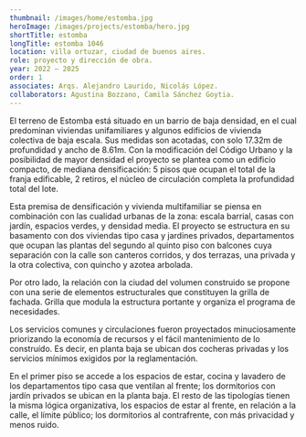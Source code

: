 ```yaml
---
thumbnail: /images/home/estomba.jpg
heroImage: /images/projects/estomba/hero.jpg
shortTitle: estomba
longTitle: estomba 1046
location: villa ortuzar, ciudad de buenos aires.
role: proyecto y dirección de obra.
year: 2022 – 2025
order: 1
associates: Arqs. Alejandro Laurido, Nicolás López.
collaborators: Agustina Bozzano, Camila Sánchez Goytia.
---
```


El terreno de Estomba está situado en un barrio de baja densidad, en el cual predominan viviendas unifamiliares y algunos edificios de vivienda colectiva de baja escala. Sus medidas son acotadas, con solo 17.32m de profundidad y ancho de 8.61m. Con la modificación del Código Urbano y la posibilidad de mayor densidad el proyecto se plantea como un edificio compacto, de mediana densificación: 5 pisos que ocupan el total de la franja edificable, 2 retiros, el núcleo de circulación completa la profundidad total del lote.

Esta premisa de densificación y vivienda multifamiliar se piensa en combinación con las cualidad urbanas de la zona: escala barrial, casas con jardín, espacios verdes, y densidad media. El proyecto se estructura en su basamento con dos viviendas tipo casa y jardines privados, departamentos que ocupan las plantas del segundo al quinto piso con balcones cuya separación con la calle son canteros corridos, y dos terrazas, una privada y la otra colectiva, con quincho y azotea arbolada.

Por otro lado, la relación con la ciudad del volumen construido se propone con una serie de elementos estructurales que constituyen la grilla de fachada. Grilla que modula la estructura portante y organiza el programa de necesidades.

Los servicios comunes y circulaciones fueron proyectados minuciosamente priorizando la economía de recursos y el fácil mantenimiento de lo construído. Es decir, en planta baja se ubican dos cocheras privadas y los servicios mínimos exigidos por la reglamentación.

En el primer piso se accede a los espacios de estar, cocina y lavadero de los departamentos tipo casa que ventilan al frente; los dormitorios con jardín privados se ubican en la planta baja. El resto de las tipologías tienen la misma lógica organizativa, los espacios de estar al frente, en relación a la calle, el límite público; los dormitorios al contrafrente, con más privacidad y menos ruido.